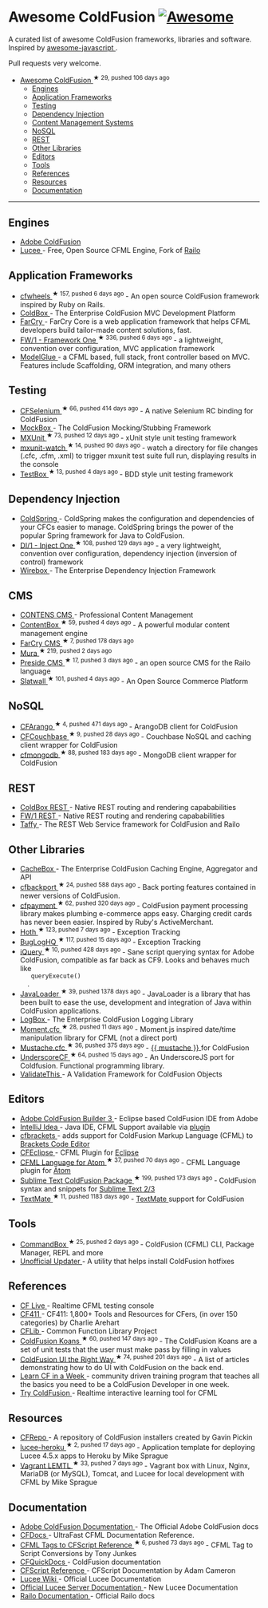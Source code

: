 <h1>
 Awesome ColdFusion
 <a href="https://github.com/sindresorhus/awesome">
  <img alt="Awesome" src="https://cdn.rawgit.com/sindresorhus/awesome/d7305f38d29fed78fa85652e3a63e154dd8e8829/media/badge.svg"/>
 </a>
</h1>
<p>
 A curated list of awesome ColdFusion frameworks, libraries and software. Inspired by
 <a href="https://github.com/sorrycc/awesome-javascript">
  awesome-javascript
 </a>
 .
</p>
<p>
 Pull requests very welcome.
</p>
<ul>
 <li>
  <a href="https://github.com/seancoyne/awesome-coldfusion">
   Awesome ColdFusion
  </a>
  <sup>
   &#9733 29, pushed 106 days ago
  </sup>
  <ul>
   <li>
    <a href="#engines">
     Engines
    </a>
   </li>
   <li>
    <a href="#application-frameworks">
     Application Frameworks
    </a>
   </li>
   <li>
    <a href="#testing">
     Testing
    </a>
   </li>
   <li>
    <a href="#dependency-injection">
     Dependency Injection
    </a>
   </li>
   <li>
    <a href="#cms">
     Content Management Systems
    </a>
   </li>
   <li>
    <a href="#nosql">
     NoSQL
    </a>
   </li>
   <li>
    <a href="#rest">
     REST
    </a>
   </li>
   <li>
    <a href="#other-libraries">
     Other Libraries
    </a>
   </li>
   <li>
    <a href="#editors">
     Editors
    </a>
   </li>
   <li>
    <a href="#tools">
     Tools
    </a>
   </li>
   <li>
    <a href="#references">
     References
    </a>
   </li>
   <li>
    <a href="#resources">
     Resources
    </a>
   </li>
   <li>
    <a href="#documentation">
     Documentation
    </a>
   </li>
  </ul>
 </li>
</ul>
<hr/>
<h2>
 Engines
</h2>
<ul>
 <li>
  <a href="http://www.adobe.com/products/coldfusion-family.html">
   Adobe ColdFusion
  </a>
 </li>
 <li>
  <a href="http://lucee.org/">
   Lucee
  </a>
  - Free, Open Source CFML Engine, Fork of
  <a href="http://www.getrailo.org/">
   Railo
  </a>
 </li>
</ul>
<h2>
 Application Frameworks
</h2>
<ul>
 <li>
  <a href="https://github.com/cfwheels/cfwheels">
   cfwheels
  </a>
  <sup>
   &#9733 157, pushed 6 days ago
  </sup>
  - An open source ColdFusion framework inspired by Ruby on Rails.
 </li>
 <li>
  <a href="http://www.coldbox.org">
   ColdBox
  </a>
  - The Enterprise ColdFusion MVC Development Platform
 </li>
 <li>
  <a href="http://www.farcrycore.org">
   FarCry
  </a>
  - FarCry Core is a web application framework that helps CFML developers build tailor-made content solutions, fast.
 </li>
 <li>
  <a href="https://github.com/framework-one/fw1">
   FW/1 - Framework One
  </a>
  <sup>
   &#9733 336, pushed 6 days ago
  </sup>
  - a lightweight, convention over configuration, MVC application framework
 </li>
 <li>
  <a href="http://model-glue.com">
   ModelGlue
  </a>
  - a CFML based, full stack, front controller based on MVC. Features include Scaffolding, ORM integration, and many others
 </li>
</ul>
<h2>
 Testing
</h2>
<ul>
 <li>
  <a href="https://github.com/teamcfadvance/CFSelenium">
   CFSelenium
  </a>
  <sup>
   &#9733 66, pushed 414 days ago
  </sup>
  - A native Selenium RC binding for ColdFusion
 </li>
 <li>
  <a href="http://wiki.coldbox.org/wiki/MockBox.cfm">
   MockBox
  </a>
  - The ColdFusion Mocking/Stubbing Framework
 </li>
 <li>
  <a href="https://github.com/mxunit/mxunit">
   MXUnit
  </a>
  <sup>
   &#9733 73, pushed 12 days ago
  </sup>
  - xUnit style unit testing framework
 </li>
 <li>
  <a href="https://github.com/atuttle/mxunit-watch">
   mxunit-watch
  </a>
  <sup>
   &#9733 14, pushed 90 days ago
  </sup>
  - watch a directory for file changes (.cfc, .cfm, .xml) to trigger mxunit test suite full run, displaying results in the console
 </li>
 <li>
  <a href="https://github.com/Ortus-Solutions/TestBox">
   TestBox
  </a>
  <sup>
   &#9733 13, pushed 4 days ago
  </sup>
  - BDD style unit testing framework
 </li>
</ul>
<h2>
 Dependency Injection
</h2>
<ul>
 <li>
  <a href="http://www.coldspringframework.org/">
   ColdSpring
  </a>
  - ColdSpring makes the configuration and dependencies of your CFCs easier to manage. ColdSpring brings the power of the popular Spring framework for Java to ColdFusion.
 </li>
 <li>
  <a href="https://github.com/framework-one/di1">
   DI/1 - Inject One
  </a>
  <sup>
   &#9733 108, pushed 129 days ago
  </sup>
  - a very lightweight, convention over configuration, dependency injection (inversion of control) framework
 </li>
 <li>
  <a href="http://wiki.coldbox.org/wiki/WireBox.cfm">
   Wirebox
  </a>
  - The Enterprise Dependency Injection Framework
 </li>
</ul>
<h2>
 CMS
</h2>
<ul>
 <li>
  <a href="http://www.contens.com/">
   CONTENS CMS
  </a>
  - Professional Content Management
 </li>
 <li>
  <a href="https://github.com/Ortus-Solutions/ContentBox">
   ContentBox
  </a>
  <sup>
   &#9733 59, pushed 4 days ago
  </sup>
  - A powerful modular content management engine
 </li>
 <li>
  <a href="https://github.com/farcrycore/plugin-farcrycms">
   FarCry CMS
  </a>
  <sup>
   &#9733 7, pushed 178 days ago
  </sup>
 </li>
 <li>
  <a href="https://github.com/blueriver/MuraCMS">
   Mura
  </a>
  <sup>
   &#9733 219, pushed 2 days ago
  </sup>
 </li>
 <li>
  <a href="https://github.com/pixl8/Preside-CMS">
   Preside CMS
  </a>
  <sup>
   &#9733 17, pushed 3 days ago
  </sup>
  - an open source CMS for the Railo language
 </li>
 <li>
  <a href="https://github.com/ten24/Slatwall">
   Slatwall
  </a>
  <sup>
   &#9733 101, pushed 4 days ago
  </sup>
  - An Open Source Commerce Platform
 </li>
</ul>
<h2>
 NoSQL
</h2>
<ul>
 <li>
  <a href="https://github.com/dajester2013/CFArango">
   CFArango
  </a>
  <sup>
   &#9733 4, pushed 471 days ago
  </sup>
  - ArangoDB client for ColdFusion
 </li>
 <li>
  <a href="https://github.com/Ortus-Solutions/cfcouchbase-sdk">
   CFCouchbase
  </a>
  <sup>
   &#9733 9, pushed 28 days ago
  </sup>
  - Couchbase NoSQL and caching client wrapper for ColdFusion
 </li>
 <li>
  <a href="https://github.com/marcesher/cfmongodb">
   cfmongodb
  </a>
  <sup>
   &#9733 88, pushed 183 days ago
  </sup>
  - MongoDB client wrapper for ColdFusion
 </li>
</ul>
<h2>
 REST
</h2>
<ul>
 <li>
  <a href="http://wiki.coldbox.org/wiki/Building_Rest_APIs.cfm">
   ColdBox REST
  </a>
  - Native REST routing and rendering capababilities
 </li>
 <li>
  <a href="https://github.com/framework-one/fw1/wiki/Developing-Applications-Manual#controllers-for-rest-apis">
   FW/1 REST
  </a>
  - Native REST routing and rendering capababilities
 </li>
 <li>
  <a href="http://taffy.io">
   Taffy
  </a>
  - The REST Web Service framework for ColdFusion and Railo
 </li>
</ul>
<h2>
 Other Libraries
</h2>
<ul>
 <li>
  <a href="http://wiki.coldbox.org/wiki/CacheBox.cfm">
   CacheBox
  </a>
  - The Enterprise ColdFusion Caching Engine, Aggregator and API
 </li>
 <li>
  <a href="https://github.com/misterdai/cfbackport">
   cfbackport
  </a>
  <sup>
   &#9733 24, pushed 588 days ago
  </sup>
  - Back porting features contained in newer versions of ColdFusion.
 </li>
 <li>
  <a href="https://github.com/ghidinelli/cfpayment">
   cfpayment
  </a>
  <sup>
   &#9733 62, pushed 320 days ago
  </sup>
  - ColdFusion payment processing library makes plumbing e-commerce apps easy. Charging credit cards has never been easier. Inspired by Ruby's ActiveMerchant.
 </li>
 <li>
  <a href="https://github.com/aarongreenlee/Hoth">
   Hoth
  </a>
  <sup>
   &#9733 123, pushed 7 days ago
  </sup>
  - Exception Tracking
 </li>
 <li>
  <a href="https://github.com/oarevalo/BugLogHQ">
   BugLogHQ
  </a>
  <sup>
   &#9733 117, pushed 15 days ago
  </sup>
  - Exception Tracking
 </li>
 <li>
  <a href="https://github.com/atuttle/iquery">
   iQuery
  </a>
  <sup>
   &#9733 10, pushed 428 days ago
  </sup>
  - Sane script querying syntax for Adobe ColdFusion, compatible as far back as CF9. Looks and behaves much like
  <code>
   queryExecute()
  </code>
  .
 </li>
 <li>
  <a href="https://github.com/markmandel/JavaLoader">
   JavaLoader
  </a>
  <sup>
   &#9733 39, pushed 1378 days ago
  </sup>
  - JavaLoader is a library that has been built to ease the use, development and integration of Java within ColdFusion applications.
 </li>
 <li>
  <a href="http://wiki.coldbox.org/wiki/LogBox.cfm">
   LogBox
  </a>
  - The Enterprise ColdFusion Logging Library
 </li>
 <li>
  <a href="https://github.com/AlumnIQ/momentcfc">
   Moment.cfc
  </a>
  <sup>
   &#9733 28, pushed 11 days ago
  </sup>
  - Moment.js inspired date/time manipulation library for CFML (not a direct port)
 </li>
 <li>
  <a href="https://github.com/rip747/Mustache.cfc">
   Mustache.cfc
  </a>
  <sup>
   &#9733 36, pushed 375 days ago
  </sup>
  -
  <a href="http://mustache.github.io">
   {{ mustache }}
  </a>
  for ColdFusion
 </li>
 <li>
  <a href="https://github.com/russplaysguitar/UnderscoreCF">
   UnderscoreCF
  </a>
  <sup>
   &#9733 64, pushed 15 days ago
  </sup>
  - An UnderscoreJS port for Coldfusion. Functional programming library.
 </li>
 <li>
  <a href="http://validatethis.org">
   ValidateThis
  </a>
  - A Validation Framework for ColdFusion Objects
 </li>
</ul>
<h2>
 Editors
</h2>
<ul>
 <li>
  <a href="http://www.adobe.com/products/coldfusion-builder.html">
   Adobe ColdFusion Builder 3
  </a>
  - Eclipse based ColdFusion IDE from Adobe
 </li>
 <li>
  <a href="http://www.jetbrains.com/idea/">
   IntelliJ Idea
  </a>
  - Java IDE, CFML Support available via
  <a href="https://github.com/JetBrains/intellij-plugins/tree/master/CFML">
   plugin
  </a>
 </li>
 <li>
  <a href="http://cfbrackets.org">
   cfbrackets
  </a>
  - adds support for ColdFusion Markup Language (CFML) to
  <a href="http://brackets.io/">
   Brackets Code Editor
  </a>
 </li>
 <li>
  <a href="http://cfeclipse.org">
   CFEclipse
  </a>
  - CFML Plugin for
  <a href="http://www.eclipse.org/">
   Eclipse
  </a>
 </li>
 <li>
  <a href="https://github.com/atuttle/atom-language-cfml">
   CFML Language for Atom
  </a>
  <sup>
   &#9733 37, pushed 70 days ago
  </sup>
  - CFML Language plugin for
  <a href="https://atom.io/">
   Atom
  </a>
 </li>
 <li>
  <a href="https://github.com/sublimetext/coldfusion">
   Sublime Text ColdFusion Package
  </a>
  <sup>
   &#9733 199, pushed 173 days ago
  </sup>
  - ColdFusion syntax and snippets for
  <a href="http://www.sublimetext.com">
   Sublime Text 2/3
  </a>
 </li>
 <li>
  <a href="https://github.com/textmate/coldfusion.tmbundle">
   TextMate
  </a>
  <sup>
   &#9733 11, pushed 1183 days ago
  </sup>
  -
  <a href="http://macromates.com">
   TextMate
  </a>
  support for ColdFusion
 </li>
</ul>
<h2>
 Tools
</h2>
<ul>
 <li>
  <a href="https://github.com/Ortus-Solutions/commandbox">
   CommandBox
  </a>
  <sup>
   &#9733 25, pushed 2 days ago
  </sup>
  - ColdFusion (CFML) CLI, Package Manager, REPL and more
 </li>
 <li>
  <a href="http://www.uu-2.info/">
   Unofficial Updater
  </a>
  - A utility that helps install ColdFusion hotfixes
 </li>
</ul>
<h2>
 References
</h2>
<ul>
 <li>
  <a href="http://cflive.net">
   CF Live
  </a>
  - Realtime CFML testing console
 </li>
 <li>
  <a href="http://carehart.org/cf411/">
   CF411
  </a>
  - CF411: 1,800+ Tools and Resources for CFers, (in over 150 categories) by Charlie Arehart
 </li>
 <li>
  <a href="http://cflib.org/">
   CFLib
  </a>
  - Common Function Library Project
 </li>
 <li>
  <a href="https://github.com/nodoherty/ColdFusion-Koans">
   ColdFusion Koans
  </a>
  <sup>
   &#9733 60, pushed 147 days ago
  </sup>
  - The ColdFusion Koans are a set of unit tests that the user must make pass by filling in values
 </li>
 <li>
  <a href="https://github.com/cfjedimaster/ColdFusion-UI-the-Right-Way">
   ColdFusion UI the Right Way
  </a>
  <sup>
   &#9733 74, pushed 201 days ago
  </sup>
  - A list of articles demonstrating how to do UI with ColdFusion on the back end.
 </li>
 <li>
  <a href="http://www.learncfinaweek.com">
   Learn CF in a Week
  </a>
  - community driven training program that teaches all the basics you need to be a ColdFusion Developer in one week.
 </li>
 <li>
  <a href="http://trycf.com/">
   Try ColdFusion
  </a>
  - Realtime interactive learning tool for CFML
 </li>
</ul>
<h2>
 Resources
</h2>
<ul>
 <li>
  <a href="http://www.gpickin.com/cfrepo/">
   CFRepo
  </a>
  - A repository of ColdFusion installers created by Gavin Pickin
 </li>
 <li>
  <a href="https://github.com/writecodedrinkcoffee/lucee-heroku">
   lucee-heroku
  </a>
  <sup>
   &#9733 2, pushed 17 days ago
  </sup>
  - Application template for deploying Lucee 4.5.x apps to Heroku by Mike Sprague
 </li>
 <li>
  <a href="https://github.com/writecodedrinkcoffee/vagrant-lemtl">
   Vagrant LEMTL
  </a>
  <sup>
   &#9733 33, pushed 7 days ago
  </sup>
  - Vagrant box with Linux, Nginx, MariaDB (or MySQL), Tomcat, and Lucee for local development with CFML by Mike Sprague
 </li>
</ul>
<h2>
 Documentation
</h2>
<ul>
 <li>
  <a href="https://helpx.adobe.com/coldfusion/home.html">
   Adobe ColdFusion Documentation
  </a>
  - The Official Adobe ColdFusion docs
 </li>
 <li>
  <a href="http://cfdocs.org/">
   CFDocs
  </a>
  - UltraFast CFML Documentation Reference.
 </li>
 <li>
  <a href="https://github.com/cfchef/cfml-tag-to-script-conversions">
   CFML Tags to CFScript Reference
  </a>
  <sup>
   &#9733 6, pushed 73 days ago
  </sup>
  -  CFML Tag to Script Conversions by Tony Junkes
 </li>
 <li>
  <a href="http://cfquickdocs.com/">
   CFQuickDocs
  </a>
  - ColdFusion documentation
 </li>
 <li>
  <a href="https://github.com/daccfml/cfscript/blob/master/cfscript.md">
   CFScript Reference
  </a>
  -  CFScript Documentation by Adam Cameron
 </li>
 <li>
  <a href="https://bitbucket.org/lucee/lucee/wiki/Home">
   Lucee Wiki
  </a>
  - Official Lucee Documentation
 </li>
 <li>
  <a href="http://docs.lucee.org/">
   Official Lucee Server Documentation
  </a>
  - New Lucee Documentation
 </li>
 <li>
  <a href="https://github.com/getrailo/railo/wiki">
   Railo Documentation
  </a>
  - Official Railo docs
 </li>
</ul>
